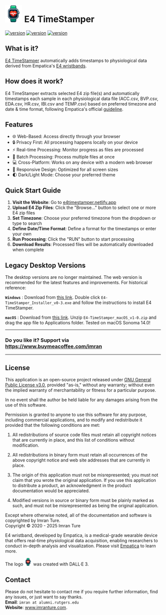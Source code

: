 # <img width = 55 height = 55 src="https://github.com/imranture/E4-TimeStamper/blob/master/image/e4timestamper-logo-12012024.png"> E4 TimeStamper

[![version](https://img.shields.io/badge/release-win%20v0.4-blue)](https://github.com/imranture/E4-TimeStamper/releases/tag/v0.3-beta) [![version](https://img.shields.io/badge/release-macOS%20v1.0-red)](https://github.com/imranture/E4-TimeStamper/releases/tag/macOS-v1.0) [![version](https://img.shields.io/badge/Web%20Version-v1.0-green)](https://e4timestamper.netlify.app)

## What is it?
[E4 TimeStamper](https://e4timestamper.netlify.app) automatically adds timestamps to physiological data derived from Empatica's [E4 wristbands](https://www.empatica.com/research/e4/).

## How does it work? 
E4 TimeStamper extracts selected E4 zip file(s) and automatically timestamps each sample in each physiological data file (ACC.csv, BVP.csv, EDA.csv, HR.csv, IBI.csv and TEMP.csv) based on preferred timezone and date & time format, following Empatica's official [guideline](https://support.empatica.com/hc/en-us/articles/201608896-Data-export-and-formatting-from-E4-connect-).

## Features

- 🌐 Web-Based: Access directly through your browser
- 🔒 Privacy First: All processing happens locally on your device
- ⚡ Real-time Processing: Monitor progress as files are processed
- 🔄 Batch Processing: Process multiple files at once
- 💻 Cross-Platform: Works on any device with a modern web browser
- 📱 Responsive Design: Optimized for all screen sizes
- 🌓 Dark/Light Mode: Choose your preferred theme

## Quick Start Guide

1. **Visit the Website**: Go to [e4timestamper.netlify.app](https://e4timestamper.netlify.app)
2. **Upload E4 Zip Files**: Click the "Browse..." button to select one or more E4 zip files
3. **Set Timezone**: Choose your preferred timezone from the dropdown or type to search
4. **Define Date/Time Format**: Define a format for the timestamps or enter your own
5. **Run Processing**: Click the "RUN" button to start processing
6. **Download Results**: Processed files will be automatically downloaded when complete

## Legacy Desktop Versions
The desktop versions are no longer maintained. The web version is recommended for the latest features and improvements.
For historical reference:

**`Windows`** : Download from [this link](https://github.com/imranture/E4-TimeStamper/raw/master/setup/win/E4-TimeStamper_Installer_v0-3.exe). Double click `E4-TimeStamper_Installer_v0-3.exe` and follow the instructions to install E4 TimeStamper.

**`macOS`** : Download from [this link](https://github.com/imranture/E4-TimeStamper/raw/master/setup/mac/E4-TimeStamper_macOS_v1-0.zip). Unzip `E4-TimeStamper_macOS_v1-0.zip` and drag the app file to Applications folder. Tested on macOS Sonoma 14.0!



---
### Do you like it? Support via https://www.buymeacoffee.com/imran
---

## License
This application is an open-source project released under [GNU General Public License v3.0](https://github.com/imranture/E4-TimeStamper/blob/master/LICENSE), provided "as-is," without any warranty; without even the implied warranty of merchantability or fitness for a particular purpose.

In no event shall the author be held liable for any damages arising from the use of this software.

Permission is granted to anyone to use this software for any purpose, including commercial applications, and 
to modify and redistribute it provided that the following conditions are met:

1. All redistributions of source code files must retain all copyright notices that are currently in
   place, and this list of conditions without modification.

2. All redistributions in binary form must retain all occurrences of the above copyright notice and
   web site addresses that are currently in place.

3. The origin of this application must not be misrepresented; you must not claim that you wrote the
   original application. If you use this application to distribute a product, an acknowledgment in the
   product documentation would be appreciated.

4. Modified versions in source or binary form must be plainly marked as such, and must not be
   misrepresented as being the original application.

Except where otherwise noted, all of the documentation and software is copyrighted by Imran Ture.\
Copyright &copy; 2020 - 2025 Imran Ture

E4 wristband, developed by Empatica, is a medical-grade wearable device that offers real-time physiological data acquisition, enabling researchers to conduct in-depth analysis and visualization. Please visit [Empatica](https://www.empatica.com) to learn more.

The logo <img width = 25 height = 25 src="https://github.com/imranture/E4-TimeStamper/blob/master/image/e4timestamper-logo-12012024.png"> was created with DALL·E 3.

## Contact
Please do not hesitate to contact me if you require further information, find any issues, or just want to say thanks.\
**Email**: `imran at alumni.rutgers.edu`\
**Website**: www.imranture.com.
